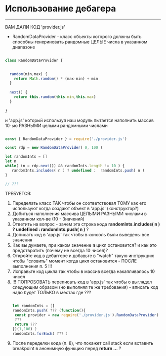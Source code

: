 # Использование дебагера

---

ВАМ ДАЛИ КОД 'provider.js'

* RandomDataProvider - класс объекты которого должны быть способны генериновать рандомные ЦЕЛЫЕ числа в указанном диапазоне

```js

class RandomDataProvider {

  
  random(min,max) {
    return Math.random() * (max-min) + min
  }
  
  next() {
    return this.random(this.min,this.max)
  }
  
}

```

и 'app.js' который используя наш модуль пытается наполнить массив 10-ью РАЗНЫМИ целыми рандомными числами

```js

const { RandomDataProvider } = require('./provider.js')

const rdp = new RandomDataProvider( 0, 100 ) 

let randomInts = [] 
let n
while( (n = rdp.next()) && randomInts.length != 10 ) {
   randomInts.includes( n ) ? undefined :  randomInts.push( n )
}

// ???

```

ТРЕБУЕТСЯ:
 1. Переделать класс ТАК чтобы он соответствовал ТОМУ как его используют когда создают объект в 'app.js' (конструктор?)
 2. Добиться наполнения массива ЦЕЛЫМИ РАЗНЫМИ числами в указанном кол-ве (10 - Значений)
 3. Ответить на вопрос - зачем эта строка кода  **randomInts.includes( n ) ? undefined :  randomInts.push( n )** ?
 4. Дописать код в 'app.js' так чтобы в консоль были выведены все значения
 5. Как вы думаете, при каком значение **n** цикл остановится? и как это предотвратить (почему не всегда 10 чисел)?
 6. Откройте код в дебаггере и добавьте в "watch" такую инструкцию чтобы "словить" момент когда цикл остановится - ПОСЛЕ выполнения п. 5 !!!
 7. Исправьте код цикла так чтобы в массив всегда накапливалось 10 чисел
 8. !!! ПОПРОБОВАТЬ переписать код  в 'app.js' так чтобы о выглядел следующим образом (но выполнял те же требования) - вписать код надо будет ТОЛЬКО в местах где ??? 
     ```js
   
    let randomInts = [] 
    randomInts.push( ??? (function(){
      const provider = new require('./provider.js').RandomDataProvider( 0, 100 ) 
      ??? 
      return ???
    })(1,100) )
    randomInts.forEach( ??? )
    
    ```
 9. После переделки кода (п. 8), что покажет call stack если вставить breakpoint в анонимную функцию перед **return ...** ?
